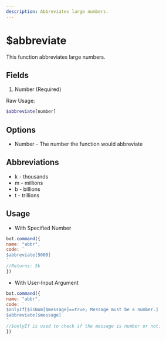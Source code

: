 ```yaml
---
description: Abbreviates large numbers.
---
```


# $abbreviate

This function abbreviates large numbers. 

## Fields

1. Number \(Required\)

Raw Usage: 
```php
$abbreviate[number]
```

## Options

* Number - The number the function would abbreviate

## Abbreviations

* k - thousands
* m - millions
* b - billions
* t - trillions

## Usage
- With Specified Number
```javascript
bot.command({
name: "abbr",
code: `
$abbreviate[5000]
`
//Returns: 5k
})
```

- With User-Input Argument

```javascript
bot.command({
name: "abbr",
code: `
$onlyIf[$isNum[$message]==true; Message must be a number.] 
$abbreviate[$message]
`
//$onlyIf is used to check if the message is number or not.
})
```

